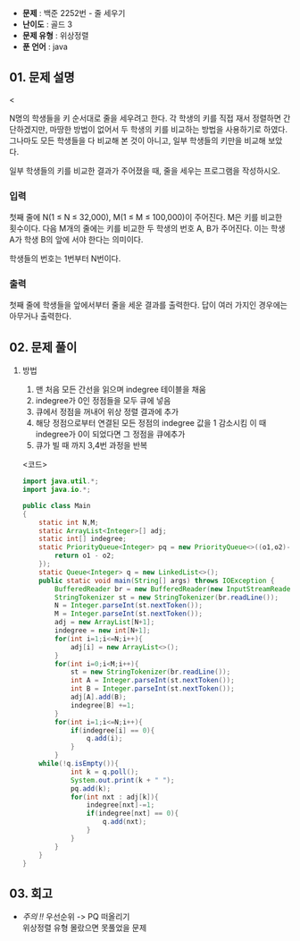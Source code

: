 - **문제** : 백준 2252번 - 줄 세우기
- **난이도** : 골드 3
- **문제 유형** : 위상정렬
- **푼 언어** : java

## 01. 문제 설명

<<p>N명의 학생들을 키 순서대로 줄을 세우려고 한다. 각 학생의 키를 직접 재서 정렬하면 간단하겠지만, 마땅한 방법이 없어서 두 학생의 키를 비교하는 방법을 사용하기로 하였다. 그나마도 모든 학생들을 다 비교해 본 것이 아니고, 일부 학생들의 키만을 비교해 보았다.</p>

<p>일부 학생들의 키를 비교한 결과가 주어졌을 때, 줄을 세우는 프로그램을 작성하시오.</p>

### 입력 

 <p>첫째 줄에 N(1 ≤ N ≤ 32,000), M(1 ≤ M ≤ 100,000)이 주어진다. M은 키를 비교한 횟수이다. 다음 M개의 줄에는 키를 비교한 두 학생의 번호 A, B가 주어진다. 이는 학생 A가 학생 B의 앞에 서야 한다는 의미이다.</p>

<p>학생들의 번호는 1번부터 N번이다.</p>

### 출력 

 <p>첫째 줄에 학생들을 앞에서부터 줄을 세운 결과를 출력한다. 답이 여러 가지인 경우에는 아무거나 출력한다.</p>

## 02. 문제 풀이

1. 방법<br>
    1. 맨 처음 모든 간선을 읽으며 indegree 테이블을 채움<br>
    2. indegree가 0인 정점들을 모두 큐에 넣음<br>
    3. 큐에서 정점을 꺼내어 위상 정렬 결과에 추가<br>
    4. 해당 정점으로부터 연결된 모든 정점의 indegree 값을 1 감소시킴 이 때 indegree가 0이 되었다면 그 정점을 큐에추가<br>
    5. 큐가 빌 때 까지 3,4번 과정을 반복<br>


    <코드>
    ```java
    import java.util.*;
    import java.io.*;

    public class Main
    {
        static int N,M;
        static ArrayList<Integer>[] adj;
        static int[] indegree;
        static PriorityQueue<Integer> pq = new PriorityQueue<>((o1,o2)->{
            return o1 - o2;
        });
        static Queue<Integer> q = new LinkedList<>();
        public static void main(String[] args) throws IOException {
            BufferedReader br = new BufferedReader(new InputStreamReader(System.in));
            StringTokenizer st = new StringTokenizer(br.readLine());
            N = Integer.parseInt(st.nextToken());
            M = Integer.parseInt(st.nextToken());
            adj = new ArrayList[N+1];
            indegree = new int[N+1];
            for(int i=1;i<=N;i++){
                adj[i] = new ArrayList<>();
            }
            for(int i=0;i<M;i++){
                st = new StringTokenizer(br.readLine());
                int A = Integer.parseInt(st.nextToken());
                int B = Integer.parseInt(st.nextToken());
                adj[A].add(B);
                indegree[B] +=1;
            }
            for(int i=1;i<=N;i++){
                if(indegree[i] == 0){
                    q.add(i);
                }
            }
        while(!q.isEmpty()){
                int k = q.poll();
                System.out.print(k + " ");
                pq.add(k);
                for(int nxt : adj[k]){
                    indegree[nxt]-=1;
                    if(indegree[nxt] == 0){
                        q.add(nxt);
                    }
                }
            }
        }
    }
    ```

## 03. 회고
- *주의 !!* 우선순위 -> PQ 떠올리기<br>
위상정렬 유형 몰랐으면 못풀었을 문제<br>